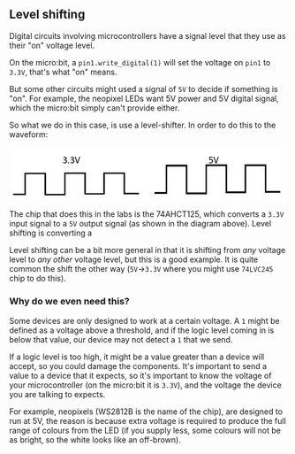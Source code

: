 ## Level shifting

Digital circuits involving microcontrollers have a signal level that they use as their "on" voltage level.

On the micro:bit, a `pin1.write_digital(1)` will set the voltage on `pin1` to `3.3V`, that's what "on" means.

But some other circuits might used a signal of `5V` to decide if something is "on". For example, the neopixel LEDs want 5V power and 5V digital signal, which the micro:bit simply can't provide either.

So what we do in this case, is use a level-shifter. In order to do this to the waveform:

![Level shifting](images/level-shifter.png)

The chip that does this in the labs is the 74AHCT125, which converts a `3.3V` input signal to a `5V` output signal (as shown in the diagram above). Level shifting is converting a

Level shifting can be a bit more general in that it is shifting from *any* voltage level to *any other* voltage level, but this is a good example. It is quite common the shift the other way (`5V`→`3.3V` where you might use `74LVC245` chip to do this).

### Why do we even need this?

Some devices are only designed to work at a certain voltage. A `1` might be defined as a voltage above a threshold, and if the logic level coming in is below that value, our device may not detect a `1` that we send.

If a logic level is too high, it might be a value greater than a device will accept, so you could damage the components. It's important to send a value to a device that it expects, so it's important to know the voltage of your microcontroller (on the micro:bit it is `3.3V`), and the voltage the device you are talking to expects.

For example, neopixels (WS2812B is the name of the chip), are designed to run at 5V, the reason is because extra voltage is required to produce the full range of colours from the LED (if you supply less, some colours will not be as bright, so the white looks like an off-brown).
